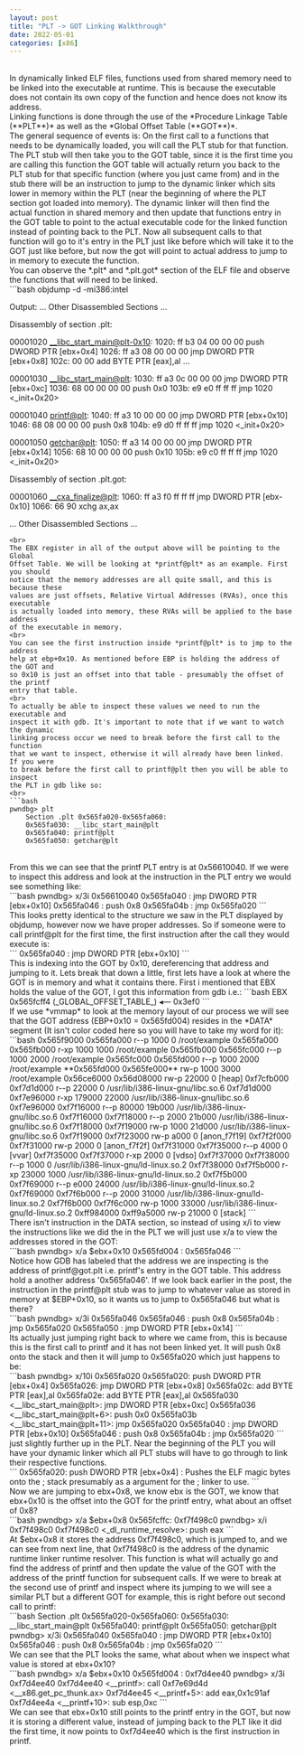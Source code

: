 ```yaml
---
layout: post
title: "PLT -> GOT Linking Walkthrough"
date: 2022-05-01
categories: [x86]
---
```

<br> 
In dynamically linked ELF files, functions used from shared memory need to be 
linked into the executable at runtime. This is because the executable does not
contain its own copy of the function and hence does not know its address.  
<br> 
Linking functions is done through the use of the *Procedure Linkage Table 
(**PLT**)* as well as the *Global Offset Table (**GOT**)*.  
<br> 
The general sequence of events is: On the first call to a functions that needs
to be dynamically loaded, you will call the PLT stub for that function. The PLT
stub will then take you to the GOT table, since it is the first time you are 
calling this function the GOT table will actually return you back to the PLT 
stub for that specific function (where you just came from) and in the stub there
will be an instruction to jump to the dynamic linker which sits lower in memory
within the PLT (near the beginning of where the PLT section got loaded into 
memory). The dynamic linker will then find the actual function in shared memory
and then update that functions entry in the GOT table to point to the actual 
executable code for the linked function instead of pointing back to the PLT.
Now all subsequent calls to that function will go to it's entry in the PLT just
like before which will take it to the GOT just like before, but now the got will
point to actual address to jump to in memory to execute the function.   
<br> 
You can observe the *.plt* and *.plt.got* section of the ELF file and observe 
the functions that will need to be linked.  
<br> 
```bash
objdump -d <binary_name> -mi386:intel

Output:
... Other Disassembled Sections ...

Disassembly of section .plt:

00001020 <__libc_start_main@plt-0x10>:
    1020:	ff b3 04 00 00 00    	push   DWORD PTR [ebx+0x4]
    1026:	ff a3 08 00 00 00    	jmp    DWORD PTR [ebx+0x8]
    102c:	00 00                	add    BYTE PTR [eax],al
	...

00001030 <__libc_start_main@plt>:
    1030:	ff a3 0c 00 00 00    	jmp    DWORD PTR [ebx+0xc]
    1036:	68 00 00 00 00       	push   0x0
    103b:	e9 e0 ff ff ff       	jmp    1020 <_init+0x20>

00001040 <printf@plt>:
    1040:	ff a3 10 00 00 00    	jmp    DWORD PTR [ebx+0x10]
    1046:	68 08 00 00 00       	push   0x8
    104b:	e9 d0 ff ff ff       	jmp    1020 <_init+0x20>

00001050 <getchar@plt>:
    1050:	ff a3 14 00 00 00    	jmp    DWORD PTR [ebx+0x14]
    1056:	68 10 00 00 00       	push   0x10
    105b:	e9 c0 ff ff ff       	jmp    1020 <_init+0x20>

Disassembly of section .plt.got:

00001060 <__cxa_finalize@plt>:
    1060:	ff a3 f0 ff ff ff    	jmp    DWORD PTR [ebx-0x10]
    1066:	66 90                	xchg   ax,ax

... Other Disassembled Sections ...
```
<br>
The EBX register in all of the output above will be pointing to the Global 
Offset Table. We will be looking at *printf@plt* as an example. First you should
notice that the memory addresses are all quite small, and this is because these
values are just offsets, Relative Virtual Addresses (RVAs), once this executable
is actually loaded into memory, these RVAs will be applied to the base address
of the executable in memory.   
<br>   
You can see the first instruction inside *printf@plt* is to jmp to the address
help at ebp+0x10. As mentioned before EBP is holding the address of the GOT and 
so 0x10 is just an offset into that table - presumably the offset of the printf
entry that table.   
<br>
To actually be able to inspect these values we need to run the executable and 
inspect it with gdb. It's important to note that if we want to watch the dynamic
linking process occur we need to break before the first call to the function 
that we want to inspect, otherwise it will already have been linked. If you were
to break before the first call to printf@plt then you will be able to inspect 
the PLT in gdb like so:   
<br>
```bash
pwndbg> plt
    Section .plt 0x565fa020-0x565fa060:
    0x565fa030: __libc_start_main@plt
    0x565fa040: printf@plt
    0x565fa050: getchar@plt
```
<br>
From this we can see that the printf PLT entry is at 0x56610040. If we were to 
inspect this address and look at the instruction in the PLT entry we would see
something like:  
<br>
```bash
pwndbg> x/3i 0x56610040
    0x565fa040 <printf@plt>:	jmp    DWORD PTR [ebx+0x10]
    0x565fa046 <printf@plt+6>:	push   0x8
    0x565fa04b <printf@plt+11>:	jmp    0x565fa020
```
<br>
This looks pretty identical to the structure we saw in the PLT displayed by 
objdump, however now we have proper addresses. So if someone were to call 
printf@plt for the first time, the first instruction after the call they would
execute is:
<br>
```
0x565fa040 <printf@plt>:	jmp    DWORD PTR [ebx+0x10]
```
<br>
This is indexing into the GOT by 0x10, dereferencing that address and jumping to 
it. Lets break that down a little, first lets have a look at where the GOT is in 
memory and what it contains there. First i mentioned that EBX holds the value
of the GOT, I got this information from gdb i.e.:   
```bash
EBX  0x565fcff4 (_GLOBAL_OFFSET_TABLE_) ◂— 0x3ef0
```
<br>
If we use *vmmap* to look at the memory layout of our process we will see that 
the GOT address (EBP+0x10 = 0x565fd004) resides in the *DATA* segment (It isn't 
color coded here so you will have to take my word for it):   
<br>  
```bash
0x565f9000 0x565fa000 r--p     1000      0 /root/example
0x565fa000 0x565fb000 r-xp     1000   1000 /root/example
0x565fb000 0x565fc000 r--p     1000   2000 /root/example
0x565fc000 0x565fd000 r--p     1000   2000 /root/example
**0x565fd000 0x565fe000** rw-p     1000   3000 /root/example
0x56ce6000 0x56d08000 rw-p    22000      0 [heap]
0xf7cfb000 0xf7d1d000 r--p    22000      0 /usr/lib/i386-linux-gnu/libc.so.6
0xf7d1d000 0xf7e96000 r-xp   179000  22000 /usr/lib/i386-linux-gnu/libc.so.6
0xf7e96000 0xf7f16000 r--p    80000 19b000 /usr/lib/i386-linux-gnu/libc.so.6
0xf7f16000 0xf7f18000 r--p     2000 21b000 /usr/lib/i386-linux-gnu/libc.so.6
0xf7f18000 0xf7f19000 rw-p     1000 21d000 /usr/lib/i386-linux-gnu/libc.so.6
0xf7f19000 0xf7f23000 rw-p     a000      0 [anon_f7f19]
0xf7f2f000 0xf7f31000 rw-p     2000      0 [anon_f7f2f]
0xf7f31000 0xf7f35000 r--p     4000      0 [vvar]
0xf7f35000 0xf7f37000 r-xp     2000      0 [vdso]
0xf7f37000 0xf7f38000 r--p     1000      0 /usr/lib/i386-linux-gnu/ld-linux.so.2
0xf7f38000 0xf7f5b000 r-xp    23000   1000 /usr/lib/i386-linux-gnu/ld-linux.so.2
0xf7f5b000 0xf7f69000 r--p     e000  24000 /usr/lib/i386-linux-gnu/ld-linux.so.2
0xf7f69000 0xf7f6b000 r--p     2000  31000 /usr/lib/i386-linux-gnu/ld-linux.so.2
0xf7f6b000 0xf7f6c000 rw-p     1000  33000 /usr/lib/i386-linux-gnu/ld-linux.so.2
0xff984000 0xff9a5000 rw-p    21000      0 [stack]
```
<br>
There isn't instruction in the DATA section, so instead of using x/i to view 
the instructions like we did the in the PLT we will just use x/a to view the
addresses stored in the GOT:   
<br>
```bash
pwndbg> x/a $ebx+0x10
    0x565fd004 <printf@got.plt>:	0x565fa046
```
<br>
Notice how GDB has labeled that the address we are inspecting is the address of
printf@got.plt i.e. printf's entry in the GOT table. This address hold a another
address '0x565fa046'. If we look back earlier in the post, the instruction in 
the printf@plt stub was to jump to whatever value as stored in memory at 
$EBP+0x10, so it wants us to jump to 0x565fa046 but what is there?  
<br>
```bash
pwndbg> x/3i 0x565fa046
    0x565fa046 <printf@plt+6>:	push   0x8
    0x565fa04b <printf@plt+11>:	jmp    0x565fa020
    0x565fa050 <getchar@plt>:	jmp    DWORD PTR [ebx+0x14]
```
<br>
Its actually just jumping right back to where we came from, this is because this
is the first call to printf and it has not been linked yet. It will push 0x8 
onto the stack and then it will jump to 0x565fa020 which just happens to be:  
<br>
```bash
pwndbg> x/10i 0x565fa020
    0x565fa020:	push   DWORD PTR [ebx+0x4]  
    0x565fa026:	jmp    DWORD PTR [ebx+0x8]
    0x565fa02c:	add    BYTE PTR [eax],al
    0x565fa02e:	add    BYTE PTR [eax],al
    0x565fa030 <__libc_start_main@plt>:	jmp    DWORD PTR [ebx+0xc]
    0x565fa036 <__libc_start_main@plt+6>:	push   0x0
    0x565fa03b <__libc_start_main@plt+11>:	jmp    0x565fa020
    0x565fa040 <printf@plt>:	jmp    DWORD PTR [ebx+0x10]
    0x565fa046 <printf@plt+6>:	push   0x8
    0x565fa04b <printf@plt+11>:	jmp    0x565fa020
```
<br>
just slightly further up in the PLT. Near the beginning of the PLT you will have
your dynamic linker which all PLT stubs will have to go through to link their 
respective functions.  
<br>  
```
0x565fa020:	push   DWORD PTR [ebx+0x4]  : Pushes the ELF magic bytes onto the 
                                        ; stack presumably as a argument for the
                                        ; linker to use.
```
<br>
Now we are jumping to ebx+0x8, we know ebx is the GOT, we know that ebx+0x10 is 
the offset into the GOT for the printf entry, what about an offset of 0x8?  
<br>
```bash
pwndbg> x/a $ebx+0x8
    0x565fcffc:	0xf7f498c0
pwndbg> x/i 0xf7f498c0
    0xf7f498c0 <_dl_runtime_resolve>:	push   eax
```
<br>
At $ebx+0x8 it stores the address 0xf7f498c0, which is jumped to, and we can 
see from next line, that 0xf7f498c0 is the address of the dynamic runtime linker
runtime resolver. This function is what will actually go and find the address of
printf and then update the value of the GOT with the address of the printf 
function for subsequent calls. If we were to break at the second use of printf 
and inspect where its jumping to we will see a similar PLT but a different GOT
for example, this is right before out second call to printf:   
<br>
```bash
Section .plt 0x565fa020-0x565fa060:
    0x565fa030: __libc_start_main@plt
    0x565fa040: printf@plt
    0x565fa050: getchar@plt
pwndbg> x/3i 0x565fa040
    0x565fa040 <printf@plt>:	jmp    DWORD PTR [ebx+0x10]
    0x565fa046 <printf@plt+6>:	push   0x8
    0x565fa04b <printf@plt+11>:	jmp    0x565fa020
```
<br>
We can see that the PLT looks the same, what about when we inspect what value 
is stored at ebx+0x10?  
<br>
```bash
pwndbg> x/a $ebx+0x10
    0x565fd004 <printf@got.plt>:	0xf7d4ee40
pwndbg> x/3i 0xf7d4ee40
    0xf7d4ee40 <__printf>:	call   0xf7e69d4d <__x86.get_pc_thunk.ax>
    0xf7d4ee45 <__printf+5>:	add    eax,0x1c91af
    0xf7d4ee4a <__printf+10>:	sub    esp,0xc
```
<br>
We can see that ebx+0x10 still points to the printf entry in the GOT, but now
it is storing a different value, instead of jumping back to the PLT like it did
the first time, it now points to 0xf7d4ee40 which is the first instruction in 
printf.
